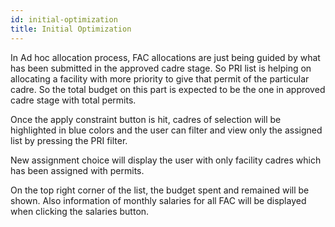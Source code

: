 ```yaml
---
id: initial-optimization
title: Initial Optimization 
---
```


In Ad hoc allocation process, FAC allocations are just being guided by what has been submitted in the approved cadre stage. So PRI list is helping on allocating a facility with more priority to give that permit of the particular cadre. So the total budget on this part is expected to be the one in approved cadre stage with total permits.


Once the apply constraint button is hit, cadres of selection will be highlighted in blue colors and the user can filter and view only the assigned list by pressing the PRI filter.

New assignment choice will display the user with only facility cadres which has been assigned with permits. 

On the top right corner of the list, the budget spent and remained will be shown. Also information of monthly salaries for all FAC will be displayed when clicking the salaries button.